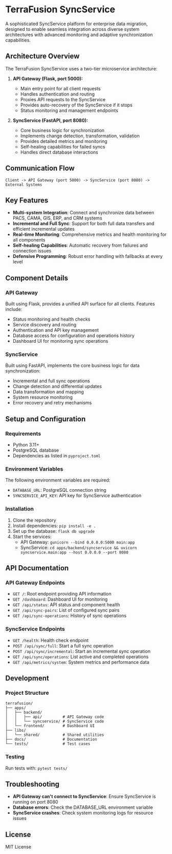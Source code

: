 # TerraFusion SyncService

A sophisticated SyncService platform for enterprise data migration, designed to enable seamless integration across diverse system architectures with advanced monitoring and adaptive synchronization capabilities.

## Architecture Overview

The TerraFusion SyncService uses a two-tier microservice architecture:

1. **API Gateway (Flask, port 5000):**
   - Main entry point for all client requests
   - Handles authentication and routing
   - Proxies API requests to the SyncService
   - Provides auto-recovery of the SyncService if it stops
   - Status monitoring and management endpoints

2. **SyncService (FastAPI, port 8080):**
   - Core business logic for synchronization
   - Implements change detection, transformation, validation
   - Provides detailed metrics and monitoring
   - Self-healing capabilities for failed syncs
   - Handles direct database interactions

## Communication Flow

```
Client -> API Gateway (port 5000) -> SyncService (port 8080) -> External Systems
```

## Key Features

- **Multi-system Integration**: Connect and synchronize data between PACS, CAMA, GIS, ERP, and CRM systems
- **Incremental and Full Sync**: Support for both full data transfers and efficient incremental updates
- **Real-time Monitoring**: Comprehensive metrics and health monitoring for all components
- **Self-healing Capabilities**: Automatic recovery from failures and connection issues
- **Defensive Programming**: Robust error handling with fallbacks at every level

## Component Details

### API Gateway

Built using Flask, provides a unified API surface for all clients. Features include:

- Status monitoring and health checks
- Service discovery and routing
- Authentication and API key management
- Database access for configuration and operations history
- Dashboard UI for monitoring sync operations

### SyncService

Built using FastAPI, implements the core business logic for data synchronization:

- Incremental and full sync operations
- Change detection and differential updates
- Data transformation and mapping
- System resource monitoring
- Error recovery and retry mechanisms

## Setup and Configuration

### Requirements

- Python 3.11+
- PostgreSQL database
- Dependencies as listed in `pyproject.toml`

### Environment Variables

The following environment variables are required:

- `DATABASE_URL`: PostgreSQL connection string
- `SYNCSERVICE_API_KEY`: API key for SyncService authentication

### Installation

1. Clone the repository
2. Install dependencies: `pip install -e .`
3. Set up the database: `flask db upgrade`
4. Start the services:
   - API Gateway: `gunicorn --bind 0.0.0.0:5000 main:app`
   - SyncService: `cd apps/backend/syncservice && uvicorn syncservice.main:app --host 0.0.0.0 --port 8080`

## API Documentation

### API Gateway Endpoints

- `GET /`: Root endpoint providing API information
- `GET /dashboard`: Dashboard UI for monitoring
- `GET /api/status`: API status and component health
- `GET /api/sync-pairs`: List of configured sync pairs
- `GET /api/sync-operations`: History of sync operations

### SyncService Endpoints

- `GET /health`: Health check endpoint
- `POST /api/sync/full`: Start a full sync operation
- `POST /api/sync/incremental`: Start an incremental sync operation
- `GET /api/sync/operations`: List active and completed operations
- `GET /api/metrics/system`: System metrics and performance data

## Development

### Project Structure

```
terrafusion/
├── apps/
│   ├── backend/
│   │   ├── api/         # API Gateway code
│   │   └── syncservice/ # SyncService code
│   └── frontend/        # Dashboard UI
├── libs/
│   └── shared/          # Shared utilities
├── docs/                # Documentation
└── tests/               # Test cases
```

### Testing

Run tests with: `pytest tests/`

## Troubleshooting

- **API Gateway can't connect to SyncService**: Ensure SyncService is running on port 8080
- **Database errors**: Check the DATABASE_URL environment variable
- **SyncService crashes**: Check system monitoring logs for resource issues

## License

MIT License